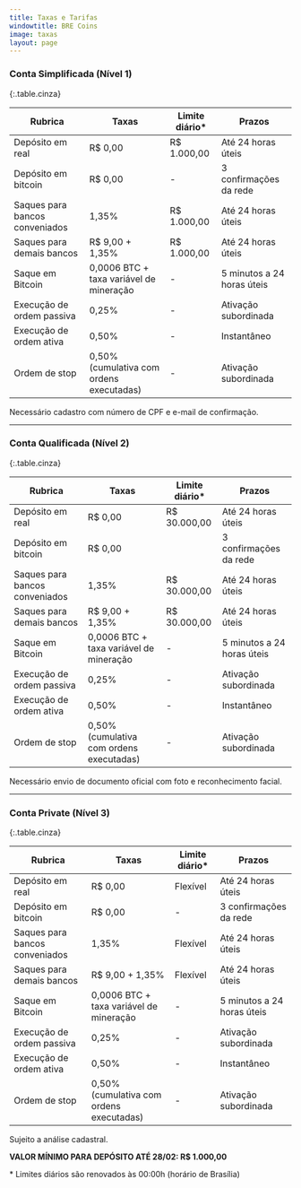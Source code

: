```yaml
---
title: Taxas e Tarifas
windowtitle: BRE Coins
image: taxas
layout: page
---
```


### Conta Simplificada (Nível 1)

{:.table.cinza}

|Rubrica|Taxas|Limite diário*|Prazos|
|--- |--- |--- |--- |
|Depósito em real|R$ 0,00|R$ 1.000,00|Até 24 horas úteis|
|Depósito em bitcoin|R$ 0,00|-|3 confirmações da rede|
|Saques para bancos conveniados|1,35%|R$ 1.000,00|Até 24 horas úteis|
|Saques para demais bancos|R$ 9,00 + 1,35%|R$ 1.000,00|Até 24 horas úteis|
|Saque em Bitcoin|0,0006 BTC + taxa variável de mineração|-|5 minutos a 24 horas úteis|
|Execução de ordem passiva|0,25%|-|Ativação subordinada|
|Execução de ordem ativa|0,50%|-|Instantâneo|
|Ordem de stop|0,50% (cumulativa com ordens executadas)|-|Ativação subordinada|

Necessário cadastro com número de CPF e e-mail de confirmação.

* * *

### Conta Qualificada (Nível 2)

{:.table.cinza}

|Rubrica|Taxas|Limite diário*|Prazos|
|--- |--- |--- |--- |
|Depósito em real|R$ 0,00|R$ 30.000,00|Até 24 horas úteis|
|Depósito em bitcoin|R$ 0,00||3 confirmações da rede|
|Saques para bancos conveniados|1,35%|R$ 30.000,00|Até 24 horas úteis|
|Saques para demais bancos|R$ 9,00 + 1,35%|R$ 30.000,00|Até 24 horas úteis|
|Saque em Bitcoin|0,0006 BTC + taxa variável de mineração|-|5 minutos a 24 horas úteis|
|Execução de ordem passiva|0,25%|-|Ativação subordinada|
|Execução de ordem ativa|0,50%|-|Instantâneo|
|Ordem de stop|0,50% (cumulativa com ordens executadas)|-|Ativação subordinada|

Necessário envio de documento oficial com foto e reconhecimento facial.

* * * 

### Conta Private (Nível 3)

{:.table.cinza}

|Rubrica|Taxas|Limite diário*|Prazos|
|--- |--- |--- |--- |
|Depósito em real|R$ 0,00|Flexível|Até 24 horas úteis|
|Depósito em bitcoin|R$ 0,00|-|3 confirmações da rede|
|Saques para bancos conveniados|1,35%|Flexível|Até 24 horas úteis|
|Saques para demais bancos|R$ 9,00 + 1,35%|Flexível|Até 24 horas úteis|
|Saque em Bitcoin|0,0006 BTC + taxa variável de mineração|-|5 minutos a 24 horas úteis|
|Execução de ordem passiva|0,25%|-|Ativação subordinada|
|Execução de ordem ativa|0,50%|-|Instantâneo|
|Ordem de stop|0,50% (cumulativa com ordens executadas)|-|Ativação subordinada|

Sujeito a análise cadastral.


**VALOR MÍNIMO PARA DEPÓSITO ATÉ 28/02: R$ 1.000,00**

\* Limites diários são renovados às 00:00h (horário de Brasília)
